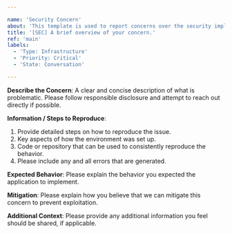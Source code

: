 ```yaml
---

name: 'Security Concern'
about: 'This template is used to report concerns over the security implementations in our projects.'
title: '[SEC] A brief overview of your concern.'
ref: 'main'
labels:
  - 'Type: Infrastructure'
  - 'Priority: Critical'
  - 'State: Conversation'

---
```


**Describe the Concern**: A clear and concise description of what is problematic. Please follow responsible disclosure and attempt to reach out directly if possible.

**Information / Steps to Reproduce**:

1. Provide detailed steps on how to reproduce the issue.
2. Key aspects of how the environment was set up.
3. Code or repository that can be used to consistently reproduce the behavior.
4. Please include any and all errors that are generated.

**Expected Behavior**: Please explain the behavior you expected the application to implement.

**Mitigation**: Please explain how you believe that we can mitigate this concern to prevent exploitation.

**Additional Context**: Please provide any additional information you feel should be shared, if applicable.
